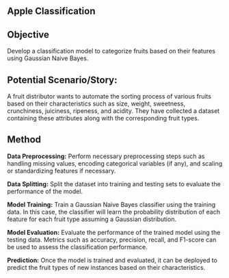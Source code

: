 
## Apple Classification

## Objective

Develop a classification model to categorize fruits based on their features using Gaussian Naive Bayes.

## Potential Scenario/Story:
A fruit distributor wants to automate the sorting process of various fruits based on their characteristics such as size, weight, sweetness, crunchiness, juiciness, ripeness, and acidity. They have collected a dataset containing these attributes along with the corresponding fruit types.

## Method

**Data Preprocessing:** Perform necessary preprocessing steps such as handling missing values, encoding categorical variables (if any), and scaling or standardizing features if necessary.

**Data Splitting:** Split the dataset into training and testing sets to evaluate the performance of the model.

**Model Training:** Train a Gaussian Naive Bayes classifier using the training data. In this case, the classifier will learn the probability distribution of each feature for each fruit type assuming a Gaussian distribution.

**Model Evaluation:** Evaluate the performance of the trained model using the testing data. Metrics such as accuracy, precision, recall, and F1-score can be used to assess the classification performance.

**Prediction:** Once the model is trained and evaluated, it can be deployed to predict the fruit types of new instances based on their characteristics.

